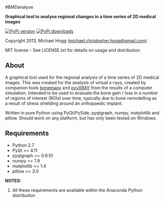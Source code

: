 #BMDanalyse

**Graphical tool to analyse regional changes in a time series of 2D medical images**

[![PyPi version](https://img.shields.io/pypi/v/bmdanalyse.svg)](https://pypi.python.org/pypi/bmdanalyse/)
[![PyPi downloads](https://img.shields.io/pypi/dm/bmdanalyse.svg)](https://pypi.python.org/pypi/bmdanalyse/)

Copyright 2013, Michael Hogg (michael.christopher.hogg@gmail.com)

MIT license - See LICENSE.txt for details on usage and distribution

## About

A graphical tool used for the regional analysis of a time series of 2D medical images. This was created for the analysis of virtual x-rays, created by companion tools [bonemapy](https://github.com/mhogg/bonemapy) and [pyvXRAY](https://github.com/mhogg/pyvxray) from the results of a computer simulation. Intended to be used to evaluate the bone gain / loss in a number of regions of interest (ROIs) over time, typically due to bone remodelling as a result of stress shielding around an orthopaedic implant.

Written in pure Python using PyQt/PySide, pyqtgraph, numpy, matplotlib and pillow. Should work on any platform, but has only been tested on Windows.

## Requirements

* Python 2.7
* PyQt >= 4.11
* pyqtgraph >= 0.9.10
* numpy >= 1.9
* matplotlib >= 1.4
* pillow >= 3.0

**NOTES:**

1.  All these requirements are available within the Anaconda Python distribution
